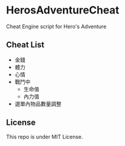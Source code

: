 # HerosAdventureCheat
Cheat Engine script for Hero's Adventure

## Cheat List
- 金錢
- 體力
- 心情
- 戰鬥中
  - 生命值
  - 內力值
- 選單內物品數量調整

## License
This repo is under MIT License.